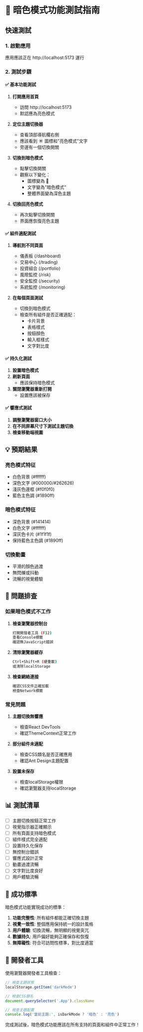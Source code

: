 # 🧪 暗色模式功能測試指南

## 快速測試

### 1. 啟動應用
應用應該正在 http://localhost:5173 運行

### 2. 測試步驟

#### ✅ 基本功能測試
1. **打開應用首頁**
   - 訪問 http://localhost:5173
   - 默認應為亮色模式

2. **定位主題切換器**
   - 查看頂部導航欄右側
   - 應該看到 ☀️ 圖標和"亮色模式"文字
   - 旁邊有一個切換開關

3. **切換到暗色模式**
   - 點擊切換開關
   - 觀察以下變化：
     - 圖標變為 🌙 
     - 文字變為"暗色模式"
     - 整體界面變為深色主題

4. **切換回亮色模式**
   - 再次點擊切換開關
   - 界面應恢復亮色主題

#### ✅ 組件適配測試
1. **導航到不同頁面**
   - 儀表板 (/dashboard)
   - 交易中心 (/trading)  
   - 投資組合 (/portfolio)
   - 風險監控 (/risk)
   - 安全監控 (/security)
   - 系統監控 (/monitoring)

2. **在每個頁面測試**
   - 切換到暗色模式
   - 檢查所有組件是否正確適配：
     - 卡片背景
     - 表格樣式
     - 按鈕顏色
     - 輸入框樣式
     - 文字對比度

#### ✅ 持久化測試
1. **設置暗色模式**
2. **刷新頁面**
   - 應該保持暗色模式
3. **關閉瀏覽器重新打開**
   - 設置應該被保存

#### ✅ 響應式測試
1. **調整瀏覽器窗口大小**
2. **在不同屏幕尺寸下測試主題切換**
3. **檢查移動端視圖**

## 💡 預期結果

### 亮色模式特征
- 白色背景 (#ffffff)
- 深色文字 (#000000/#262626)
- 淺灰色邊框 (#f0f0f0)
- 藍色主色調 (#1890ff)

### 暗色模式特征
- 深色背景 (#141414)
- 白色文字 (#ffffff)
- 深灰色卡片 (#1f1f1f)
- 保持藍色主色調 (#1890ff)

### 切換動畫
- 平滑的顏色過渡
- 無閃爍或抖動
- 流暢的視覺體驗

## 🚨 問題排查

### 如果暗色模式不工作

1. **檢查瀏覽器控制台**
   ```bash
   打開開發者工具 (F12)
   查看Console標籤
   確認無JavaScript錯誤
   ```

2. **清除瀏覽器緩存**
   ```bash
   Ctrl+Shift+R (硬重載)
   或清除localStorage
   ```

3. **檢查網絡連接**
   ```bash
   確認CSS文件正確加載
   檢查Network標籤
   ```

### 常見問題

1. **主題切換無響應**
   - 檢查React DevTools
   - 確認ThemeContext正常工作

2. **部分組件未適配**
   - 檢查CSS類名是否正確應用
   - 確認Ant Design主題配置

3. **設置未保存**
   - 檢查localStorage權限
   - 確認瀏覽器支持localStorage

## 📊 測試清單

- [ ] 主題切換按鈕正常工作
- [ ] 視覺指示器正確顯示
- [ ] 所有頁面支持暗色模式  
- [ ] 組件樣式完全適配
- [ ] 設置持久化保存
- [ ] 無控制台錯誤
- [ ] 響應式設計正常
- [ ] 動畫過渡流暢
- [ ] 文字對比度良好
- [ ] 用戶體驗流暢

## 🎯 成功標準

暗色模式功能實現成功的標準：

1. **功能完整性**: 所有組件都能正確切換主題
2. **視覺一致性**: 整個應用保持統一的設計風格  
3. **用戶體驗**: 切換流暢，無明顯的視覺突兀
4. **數據持久**: 用戶偏好能夠正確保存和恢復
5. **無障礙性**: 符合可訪問性標準，對比度適當

## 🔧 開發者工具

使用瀏覽器開發者工具檢查：

```javascript
// 檢查主題狀態
localStorage.getItem('darkMode')

// 檢查CSS類名
document.querySelector('.App').className

// 檢查主題配置
console.log('當前主題:', isDarkMode ? '暗色' : '亮色')
```

完成測試後，暗色模式功能應該在所有支持的頁面和組件中正常工作！ 